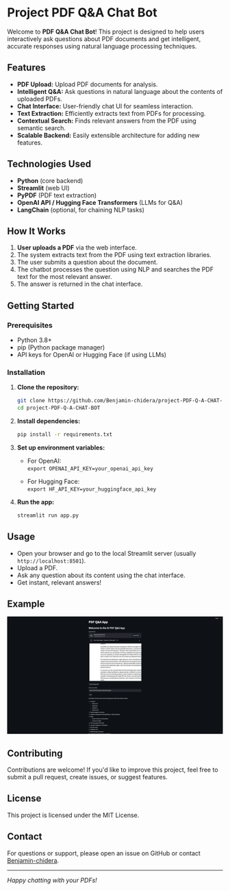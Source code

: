 # Project PDF Q&A Chat Bot

Welcome to **PDF Q&A Chat Bot**! This project is designed to help users interactively ask questions about PDF documents and get intelligent, accurate responses using natural language processing techniques.

## Features

- **PDF Upload:** Upload PDF documents for analysis.
- **Intelligent Q&A:** Ask questions in natural language about the contents of uploaded PDFs.
- **Chat Interface:** User-friendly chat UI for seamless interaction.
- **Text Extraction:** Efficiently extracts text from PDFs for processing.
- **Contextual Search:** Finds relevant answers from the PDF using semantic search.
- **Scalable Backend:** Easily extensible architecture for adding new features.

## Technologies Used

- **Python** (core backend)
- **Streamlit** (web UI)
- **PyPDF** (PDF text extraction)
- **OpenAI API / Hugging Face Transformers** (LLMs for Q&A)
- **LangChain** (optional, for chaining NLP tasks)

## How It Works

1. **User uploads a PDF** via the web interface.
2. The system extracts text from the PDF using text extraction libraries.
3. The user submits a question about the document.
4. The chatbot processes the question using NLP and searches the PDF text for the most relevant answer.
5. The answer is returned in the chat interface.

## Getting Started

### Prerequisites

- Python 3.8+
- pip (Python package manager)
- API keys for OpenAI or Hugging Face (if using LLMs)

### Installation

1. **Clone the repository:**

   ```bash
   git clone https://github.com/Benjamin-chidera/project-PDF-Q-A-CHAT-BOT.git
   cd project-PDF-Q-A-CHAT-BOT
   ```

2. **Install dependencies:**

   ```bash
   pip install -r requirements.txt
   ```

3. **Set up environment variables:**

   - For OpenAI:  
     `export OPENAI_API_KEY=your_openai_api_key`

   - For Hugging Face:  
     `export HF_API_KEY=your_huggingface_api_key`

4. **Run the app:**

   ```bash
   streamlit run app.py
   ```

## Usage

- Open your browser and go to the local Streamlit server (usually `http://localhost:8501`).
- Upload a PDF.
- Ask any question about its content using the chat interface.
- Get instant, relevant answers!

## Example

<img src="demo_screenshot.png" alt="Demo Screenshot" width="600"/>

## Contributing

Contributions are welcome! If you'd like to improve this project, feel free to submit a pull request, create issues, or suggest features.

## License

This project is licensed under the MIT License.

## Contact

For questions or support, please open an issue on GitHub or contact [Benjamin-chidera](https://github.com/Benjamin-chidera).

---

*Happy chatting with your PDFs!*
